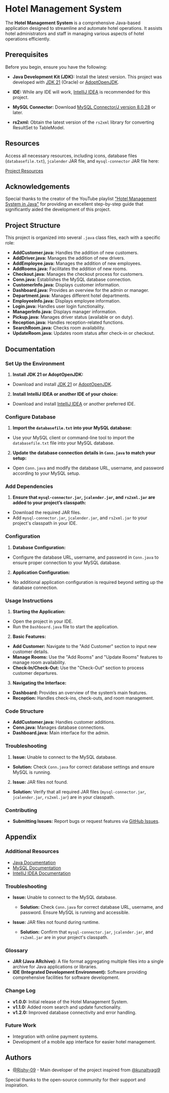 # Hotel Management System

The **Hotel Management System** is a comprehensive Java-based application designed to streamline and automate hotel operations. It assists hotel administrators and staff in managing various aspects of hotel operations efficiently.

## Prerequisites

Before you begin, ensure you have the following:

- **Java Development Kit (JDK):** Install the latest version. This project was developed with [JDK 21](https://www.oracle.com/java/technologies/javase-downloads.html) (Oracle) or [AdoptOpenJDK](https://adoptopenjdk.net/).

- **IDE:** While any IDE will work, [IntelliJ IDEA](https://www.jetbrains.com/idea/download/) is recommended for this project.

- **MySQL Connector:** Download [MySQL Connector/J version 8.0.28](https://dev.mysql.com/downloads/connector/j/) or later.

- **rs2xml:** Obtain the latest version of the `rs2xml` library for converting ResultSet to TableModel.

## Resources

Access all necessary resources, including icons, database files (`databasefile.txt`), `jcalender` JAR file, and `mysql-connector` JAR file here:

[Project Resources](https://drive.google.com/drive/folders/1XgW-Y6Nzg-6-o9T_bsqN5UKSha_wEvs7)

## Acknowledgements

Special thanks to the creator of the YouTube playlist ["Hotel Management System in Java"](https://www.youtube.com/watch?v=pMR_48AF-A0&list=PL_6klLfS1WqE1-_MJgZiJqAaccjLGHh0H&index=1&t=0s) for providing an excellent step-by-step guide that significantly aided the development of this project.

## Project Structure

This project is organized into several `.java` class files, each with a specific role:

- **AddCustomer.java:** Handles the addition of new customers.
- **AddDriver.java:** Manages the addition of new drivers.
- **AddEmployee.java:** Manages the addition of new employees.
- **AddRooms.java:** Facilitates the addition of new rooms.
- **Checkout.java:** Manages the checkout process for customers.
- **Conn.java:** Establishes the MySQL database connection.
- **CustomerInfo.java:** Displays customer information.
- **Dashboard.java:** Provides an overview for the admin or manager.
- **Department.java:** Manages different hotel departments.
- **EmployeeInfo.java:** Displays employee information.
- **Login.java:** Handles user login functionality.
- **ManagerInfo.java:** Displays manager information.
- **Pickup.java:** Manages driver status (available or on duty).
- **Reception.java:** Handles reception-related functions.
- **SearchRoom.java:** Checks room availability.
- **UpdateRoom.java:** Updates room status after check-in or checkout.

## Documentation

### Set Up the Environment

1. **Install JDK 21 or AdoptOpenJDK:**
  - Download and install [JDK 21](https://www.oracle.com/java/technologies/javase-downloads.html) or [AdoptOpenJDK](https://adoptopenjdk.net/).

2. **Install IntelliJ IDEA or another IDE of your choice:**
  - Download and install [IntelliJ IDEA](https://www.jetbrains.com/idea/download/) or another preferred IDE.

### Configure Database

1. **Import the `databasefile.txt` into your MySQL database:**
  - Use your MySQL client or command-line tool to import the `databasefile.txt` file into your MySQL database.

2. **Update the database connection details in `Conn.java` to match your setup:**
  - Open `Conn.java` and modify the database URL, username, and password according to your MySQL setup.

### Add Dependencies

1. **Ensure that `mysql-connector.jar`, `jcalender.jar`, and `rs2xml.jar` are added to your project’s classpath:**
  - Download the required JAR files.
  - Add `mysql-connector.jar`, `jcalender.jar`, and `rs2xml.jar` to your project's classpath in your IDE.

### Configuration

1. **Database Configuration:**
  - Configure the database URL, username, and password in `Conn.java` to ensure proper connection to your MySQL database.

2. **Application Configuration:**
  - No additional application configuration is required beyond setting up the database connection.

### Usage Instructions

1. **Starting the Application:**
  - Open the project in your IDE.
  - Run the `Dashboard.java` file to start the application.

2. **Basic Features:**
  - **Add Customer:** Navigate to the "Add Customer" section to input new customer details.
  - **Manage Rooms:** Use the "Add Rooms" and "Update Rooms" features to manage room availability.
  - **Check-In/Check-Out:** Use the "Check-Out" section to process customer departures.

3. **Navigating the Interface:**
  - **Dashboard:** Provides an overview of the system’s main features.
  - **Reception:** Handles check-ins, check-outs, and room management.

### Code Structure

- **AddCustomer.java:** Handles customer additions.
- **Conn.java:** Manages database connections.
- **Dashboard.java:** Main interface for the admin.

### Troubleshooting

1. **Issue:** Unable to connect to the MySQL database.
  - **Solution:** Check `Conn.java` for correct database settings and ensure MySQL is running.

2. **Issue:** JAR files not found.
  - **Solution:** Verify that all required JAR files (`mysql-connector.jar`, `jcalender.jar`, `rs2xml.jar`) are in your classpath.

### Contributing

- **Submitting Issues:** Report bugs or request features via [GitHub Issues](https://github.com/Rishy-09/Hotel-Management-System/issues).

## Appendix

### Additional Resources

- [Java Documentation](https://docs.oracle.com/javase/8/docs/)
- [MySQL Documentation](https://dev.mysql.com/doc/)
- [IntelliJ IDEA Documentation](https://www.jetbrains.com/idea/documentation/)

### Troubleshooting

- **Issue:** Unable to connect to the MySQL database.
  - **Solution:** Check `Conn.java` for correct database URL, username, and password. Ensure MySQL is running and accessible.

- **Issue:** JAR files not found during runtime.
  - **Solution:** Confirm that `mysql-connector.jar`, `jcalender.jar`, and `rs2xml.jar` are in your project's classpath.

### Glossary

- **JAR (Java ARchive):** A file format aggregating multiple files into a single archive for Java applications or libraries.
- **IDE (Integrated Development Environment):** Software providing comprehensive facilities for software development.

### Change Log

- **v1.0.0:** Initial release of the Hotel Management System.
- **v1.1.0:** Added room search and update functionality.
- **v1.2.0:** Improved database connectivity and error handling.

### Future Work

- Integration with online payment systems.
- Development of a mobile app interface for easier hotel management.

## Authors

- [@Rishy-09](https://github.com/Rishy-09) - Main developer of the project inspired from [@kunaltyagi9](https://github.com/kunaltyagi9)

Special thanks to the open-source community for their support and inspiration.
